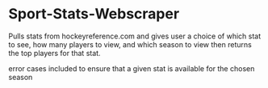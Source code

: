 # Sport-Stats-Webscraper
Pulls stats from hockeyreference.com and gives user a choice of which stat to see, how many players to view, and which season to view then returns the top players for that stat.

error cases included to ensure that a given stat is available for the chosen season
